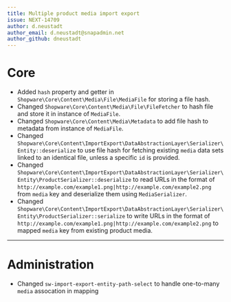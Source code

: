 ```yaml
---
title: Multiple product media import export
issue: NEXT-14709
author: d.neustadt
author_email: d.neustadt@snapadmin.net 
author_github: dneustadt
---
```

# Core
* Added `hash` property and getter in `Shopware\Core\Content\Media\File\MediaFile` for storing a file hash.
* Changed `Shopware\Core\Content\Media\File\FileFetcher` to hash file and store it in instance of `MediaFile`.
* Changed `Shopware\Core\Content\Media\Metadata` to add file hash to metadata from instance of `MediaFile`.
* Changed `Shopware\Core\Content\ImportExport\DataAbstractionLayer\Serializer\Entity::deserialize` to use file hash for fetching existing `media` data sets linked to an identical file, unless a specific `id` is provided.  
* Changed `Shopware\Core\Content\ImportExport\DataAbstractionLayer\Serializer\Entity\ProductSerializer::deserialize` to read URLs in the format of `http://example.com/example1.png|http://example.com/example2.png` from `media` key and deserialize them using `MediaSerializer`.
* Changed `Shopware\Core\Content\ImportExport\DataAbstractionLayer\Serializer\Entity\ProductSerializer::serialize` to write URLs in the format of `http://example.com/example1.png|http://example.com/example2.png` to mapped `media` key from existing product media.
___
# Administration
* Changed `sw-import-export-entity-path-select` to handle one-to-many `media` assocation in mapping
